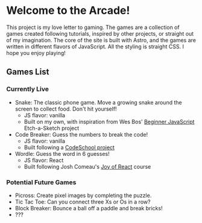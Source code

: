 # Welcome to the Arcade!

This project is my love letter to gaming. The games are a collection of games created following tutorials, inspired by other projects, or straight out of my imagination.
The core of the site is built with Astro, and the games are written in different flavors of JavaScript. All the styling is straight CSS. 
I hope you enjoy playing!

## Games List

### Currently Live

- Snake: The classic phone game. Move a growing snake around the screen to collect food. Don't hit yourself!
  - JS flavor: vanilla
  - Built on my own, with inspiration from Wes Bos' [Beginner JavaScript](https://beginnerjavascript.com/) Etch-a-Sketch project
- Code Breaker: Guess the numbers to break the code!
  - JS flavor: vanilla
  - Built following a [CodeSchool project](https://github.com/codeschool-projects/CodeBreakerProject)
- Wordle: Guess the word in 6 guesses!
  - JS flavor: React
  - Built following Josh Comeau's [Joy of React](https://www.joyofreact.com/) course

### Potential Future Games

- Picross: Create pixel images by completing the puzzle.
- Tic Tac Toe: Can you connect three Xs or Os in a row?
- Block Breaker: Bounce a ball off a paddle and break bricks!
- ???

